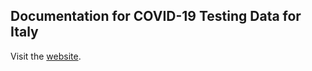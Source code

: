 ## Documentation for COVID-19 Testing Data for Italy

Visit the [website](https://pitmonticone.github.io/covid-italy/owid-testing-italy.html).

